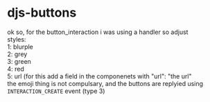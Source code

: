 # djs-buttons
ok so, for the button_interaction i was using a handler so adjust  
styles:  
1: blurple  
2: grey  
3: green  
4: red  
5: url (for this add a field in the componenets with "url": "the url"  
the emoji thing is not compulsary, and the buttons are replyied using `INTERACTION_CREATE` event (type 3)
